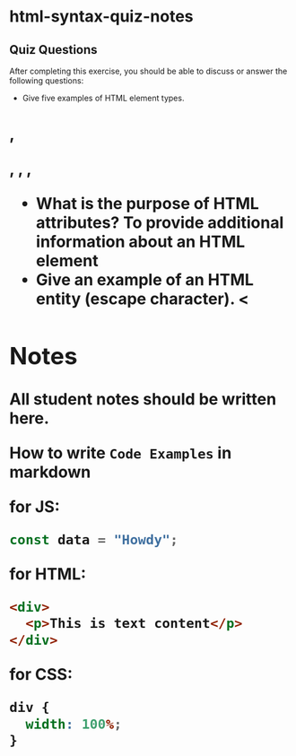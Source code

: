# html-syntax-quiz-notes

## Quiz Questions

After completing this exercise, you should be able to discuss or answer the following questions:

- Give five examples of HTML element types.
<h1>, <p>, <img>, <a>, <div>

- What is the purpose of HTML attributes?
To provide additional information about an HTML element
- Give an example of an HTML entity (escape character).
&lt;

## Notes

All student notes should be written here.


How to write `Code Examples` in markdown

for JS:

```javascript
const data = "Howdy";
```

for HTML:

```html
<div>
  <p>This is text content</p>
</div>
```

for CSS:

```css
div {
  width: 100%;
}
```
